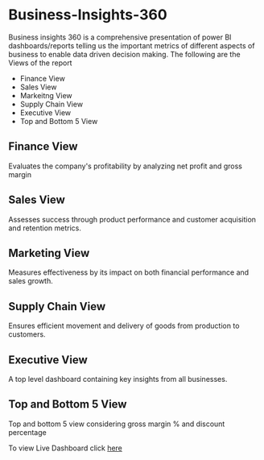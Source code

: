 # Business-Insights-360

Business insights 360 is a comprehensive presentation of power BI dashboards/reports telling us the important metrics of different aspects of business to enable data driven decision making. The following are the Views of the report

- Finance View
- Sales View
- Markeitng View
- Supply Chain View
- Executive View
- Top and Bottom 5 View

## Finance View
Evaluates the company's profitability by analyzing net profit and gross margin

## Sales View
Assesses success through product performance and customer acquisition and retention metrics.

## Marketing View
Measures effectiveness by its impact on both financial performance and sales growth.

## Supply Chain View
Ensures efficient movement and delivery of goods from production to customers.

## Executive View
A top level dashboard containing key insights from all businesses. 

## Top and Bottom 5 View
Top and bottom 5 view considering gross  margin % and discount percentage  

To view Live Dashboard click [here](https://app.powerbi.com/view?r=eyJrIjoiZDY0OTEyZjAtM2U4My00NTU0LWJhYTktYWFjNWUyNzJkYWRhIiwidCI6ImM2ZTU0OWIzLTVmNDUtNDAzMi1hYWU5LWQ0MjQ0ZGM1YjJjNCJ9&pageName=ReportSection0e765c0061580b067c73)




